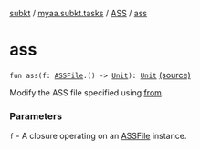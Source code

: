 [subkt](../../index.md) / [myaa.subkt.tasks](../index.md) / [ASS](index.md) / [ass](./ass.md)

# ass

`fun ass(f: `[`ASSFile`](../../myaa.subkt.ass/-a-s-s-file/index.md)`.() -> `[`Unit`](https://kotlinlang.org/api/latest/jvm/stdlib/kotlin/-unit/index.html)`): `[`Unit`](https://kotlinlang.org/api/latest/jvm/stdlib/kotlin/-unit/index.html) [(source)](https://github.com/Myaamori/SubKt/blob/0.1.7/src/main/kotlin/myaa/subkt/tasks/asstasks.kt#L518)

Modify the ASS file specified using [from](from.md).

### Parameters

`f` - A closure operating on an [ASSFile](../../myaa.subkt.ass/-a-s-s-file/index.md) instance.